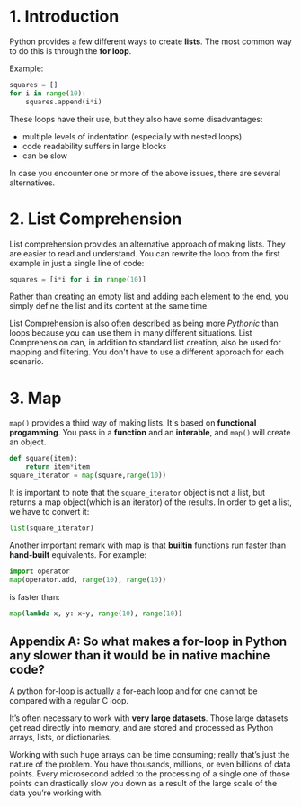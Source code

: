 # 1. Introduction
Python provides a few different ways to create **lists**. The most common way to do this is through the **for loop**. 

Example:
```python
squares = []
for i in range(10):
    squares.append(i*i)
```

These loops have their use, but they also have some disadvantages:

- multiple levels of indentation (especially with nested loops)
- code readability suffers in large blocks
- can be slow

In case you encounter one or more of the above issues, there are several alternatives.

# 2. List Comprehension
List comprehension provides an alternative approach of making lists. They are easier to read and understand.
You can rewrite the loop from the first example in just a single line of code:
```python
squares = [i*i for i in range(10)]
```
Rather than creating an empty list and adding each element to the end, you simply define the list and its content at the same time.

List Comprehension is also often described as being more _Pythonic_ than loops because you can use them in many different situations. List Comprehension can, in addition to standard list creation, also be used for mapping and filtering. You don't have to use a different approach for each scenario. 

# 3. Map
`map()` provides a third way of making lists. It's based on **functional progamming**. You pass in a **function** and an **interable**, and `map()` will create an object.

```python
def square(item):
    return item*item
square_iterator = map(square,range(10))
```
It is important to note that the `square_iterator` object is not a list, but returns a map object(which is an iterator) of the results. In order to get a list, we have to convert it:
```python
list(square_iterator)
```
Another important remark with map is that **builtin** functions run faster than **hand-built** equivalents. For example:
```python
import operator
map(operator.add, range(10), range(10))
```
is faster than:
```python
map(lambda x, y: x+y, range(10), range(10))
```



## Appendix A: So what makes a for-loop in Python any slower than it would be in native machine code?
A python for-loop is actually a for-each loop and for one cannot be compared with a regular C loop.

It’s often necessary to work with **very large datasets**. Those large datasets get read directly into memory, and are stored and processed as Python arrays, lists, or dictionaries.

Working with such huge arrays can be time consuming; really that’s just the nature of the problem. You have thousands, millions, or even billions of data points. Every microsecond added to the processing of a single one of those points can drastically slow you down as a result of the large scale of the data you’re working with.
